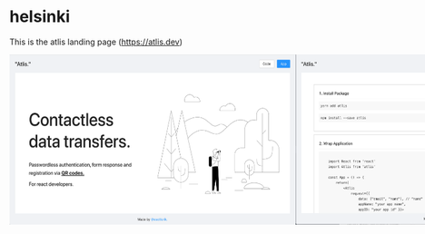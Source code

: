 # helsinki

This is the atlis landing page (https://atlis.dev)

<div style="display:flex;">
  <img alt="atlis home" src="./atlis_home.png" height="300">
  <img alt="atlis code" src="./atlis_code.png" height="300">
</div>
